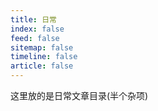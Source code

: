 ```yaml
---
title: 日常
index: false
feed: false
sitemap: false
timeline: false
article: false
---
```


这里放的是日常文章目录(半个杂项)  

<div class="catalog-display-container">
  <Catalog base='/articles/daily/' />
</div>